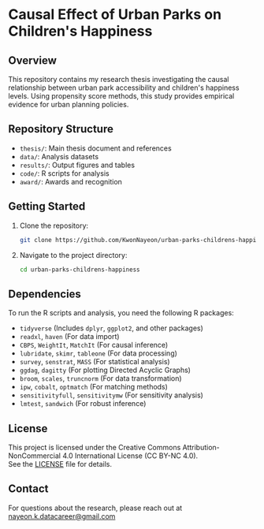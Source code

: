 # Causal Effect of Urban Parks on Children's Happiness

## Overview

This repository contains my research thesis investigating the causal relationship between urban park accessibility and children's happiness levels. Using propensity score methods, this study provides empirical evidence for urban planning policies.

## Repository Structure

- `thesis/`: Main thesis document and references
- `data/`: Analysis datasets
- `results/`: Output figures and tables
- `code/`: R scripts for analysis
- `award/`: Awards and recognition

## Getting Started

1. Clone the repository:
    ```bash
    git clone https://github.com/KwonNayeon/urban-parks-childrens-happiness.git
    ```
2. Navigate to the project directory:
    ```bash
    cd urban-parks-childrens-happiness
    ```

## Dependencies

To run the R scripts and analysis, you need the following R packages:
- `tidyverse` (Includes `dplyr`, `ggplot2`, and other packages)
- `readxl`, `haven` (For data import)
- `CBPS`, `WeightIt`, `MatchIt` (For causal inference)
- `lubridate`, `skimr`, `tableone` (For data processing)
- `survey`, `senstrat`, `MASS` (For statistical analysis)
- `ggdag`, `dagitty` (For plotting Directed Acyclic Graphs)
- `broom`, `scales`, `truncnorm` (For data transformation)
- `ipw`, `cobalt`, `optmatch` (For matching methods)
- `sensitivityfull`, `sensitivitymw` (For sensitivity analysis)
- `lmtest`, `sandwich` (For robust inference)

## License

This project is licensed under the Creative Commons Attribution-NonCommercial 4.0 International License (CC BY-NC 4.0).  
See the [LICENSE](./LICENSE) file for details.

## Contact

For questions about the research, please reach out at nayeon.k.datacareer@gmail.com
